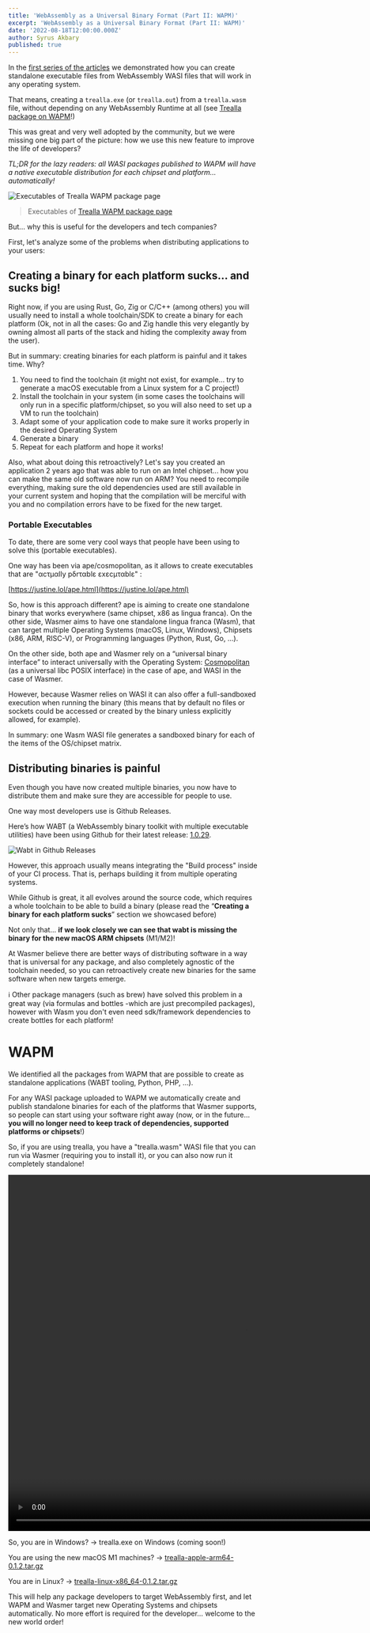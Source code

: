 ```yaml
---
title: 'WebAssembly as a Universal Binary Format (Part II: WAPM)'
excerpt: 'WebAssembly as a Universal Binary Format (Part II: WAPM)'
date: '2022-08-18T12:00:00.000Z'
author: Syrus Akbary
published: true
---
```


In the [first series of the articles](https://wasmer.io/posts/wasm-as-universal-binary-format-part-1-native-executables) we demonstrated how you can create standalone executable files from WebAssembly WASI files that will work in any operating system.

That means, creating a `trealla.exe` (or `trealla.out`) from a `trealla.wasm` file, without depending on any WebAssembly Runtime at all (see [Trealla package on WAPM](https://wapm.io/guregu/trealla)!)

This was great and very well adopted by the community, but we were missing one big part of the picture: how we use this new feature to improve the life of developers?

*TL;DR for the lazy readers: all WASI packages published to WAPM will have a native executable distribution for each chipset and platform… automatically!*

![Executables of Trealla WAPM package page](/images/blog/wapm-native-executables.png)
> Executables of [Trealla WAPM package page](https://wapm.io/guregu/trealla)

But… why this is useful for the developers and tech companies?

First, let's analyze some of the problems when distributing applications to your users:

## Creating a binary for each platform sucks… and sucks big!

Right now, if you are using Rust, Go, Zig or C/C++ (among others) you will usually need to install a whole toolchain/SDK to create a binary for each platform (Ok, not in all the cases: Go and Zig handle this very elegantly by owning almost all parts of the stack and hiding the complexity away from the user).

But in summary: creating binaries for each platform is painful and it takes time. Why?

1. You need to find the toolchain (it might not exist, for example... try to generate a macOS executable from a Linux system for a C project!)
2. Install the toolchain in your system (in some cases the toolchains will only run in a specific platform/chipset, so you will also need to set up a VM to run the toolchain)
3. Adapt some of your application code to make sure it works properly in the desired Operating System
4. Generate a binary
5. Repeat for each platform and hope it works!

Also, what about doing this retroactively? Let's say you created an application 2 years ago that was able to run on an Intel chipset... how you can make the same old software now run on ARM? You need to recompile everything, making sure the old dependencies used are still available in your current system and hoping that the compilation will be merciful with you and no compilation errors have to be fixed for the new target.

### Portable Executables

To date, there are some very cool ways that people have been using to solve this (portable executables).

One way has been via ape/cosmopolitan, as it allows to create executables that are "αcτµαlly pδrταblε εxεcµταblε" :

[https://justine.lol/ape.html](https://justine.lol/ape.html)

So, how is this approach different? ape is aiming to create one standalone binary that works everywhere (same chipset, x86 as lingua franca). On the other side, Wasmer aims to have one standalone lingua franca (Wasm), that can target multiple Operating Systems (macOS, Linux, Windows), Chipsets (x86, ARM, RISC-V), or Programming languages (Python, Rust, Go, …).

On the other side, both ape and Wasmer rely on a “universal binary interface” to interact universally with the Operating System: [Cosmopolitan](https://github.com/jart/cosmopolitan) (as a universal libc POSIX interface) in the case of ape, and WASI in the case of Wasmer.

However, because Wasmer relies on WASI it can also offer a full-sandboxed execution when running the binary (this means that by default no files or sockets could be accessed or created by the binary unless explicitly allowed, for example).

In summary: one Wasm WASI file generates a sandboxed binary for each of the items of the OS/chipset matrix.

## Distributing binaries is painful

Even though you have now created multiple binaries, you now have to distribute them and make sure they are accessible for people to use.

One way most developers use is Github Releases.

Here’s how WABT (a WebAssembly binary toolkit with multiple executable utilities) have been using Github for their latest release: [1.0.29](https://github.com/WebAssembly/wabt/releases/tag/1.0.29).

![Wabt in Github Releases](/images/blog/wapm-native-executables-github-releases.png)

However, this approach usually means integrating the "Build process" inside of your CI process. That is, perhaps building it from multiple operating systems.

While Github is great, it all evolves around the source code, which requires a whole toolchain to be able to build a binary (please read the “**Creating a binary for each platform sucks**” section we showcased before)

Not only that… **if we look closely we can see that wabt is missing the binary for the new macOS ARM chipsets** (M1/M2)!

At Wasmer believe there are better ways of distributing software in a way that is universal for any package, and also completely agnostic of the toolchain needed, so you can retroactively create new binaries for the same software when new targets emerge.

<aside>
ℹ️ Other package managers (such as brew) have solved this problem in a great way (via formulas and bottles -which are just precompiled packages), however with Wasm you don't even need sdk/framework dependencies to create bottles for each platform!

</aside>

# WAPM

We identified all the packages from WAPM that are possible to create as standalone applications (WABT tooling, Python, PHP, ...).

For any WASI package uploaded to WAPM we automatically create and publish standalone binaries for each of the platforms that Wasmer supports, so people can start using your software right away (now, or in the future... **you will no longer need to keep track of dependencies, supported platforms or chipsets**!)

So, if you are using trealla, you have a "trealla.wasm" WASI file that you can run via Wasmer (requiring you to install it), or you can also now run it completely standalone!

<video width="960" height="720" controls preload="auto" autoplay loop muted>
  <source src="/images/blog/wapm-native-executables.mp4" type="video/mp4">
  <source src="/images/blog/wapm-native-executables.mov" type="video/quicktime">
</video>

So, you are in Windows? → trealla.exe on Windows (coming soon!)

You are using the new macOS M1 machines? → [trealla-apple-arm64-0.1.2.tar.gz](https://registry-cdn.wapm.io/distribution/exe/guregu/trealla/trealla-apple-arm64-0.1.2.tar.gz)

You are in Linux? → [trealla-linux-x86_64-0.1.2.tar.gz](https://registry-cdn.wapm.io/distribution/exe/guregu/trealla/trealla-linux-x86_64-0.1.2.tar.gz)

This will help any package developers to target WebAssembly first, and let WAPM and Wasmer target new Operating Systems and chipsets automatically. No more effort is required for the developer… welcome to the new world order!

